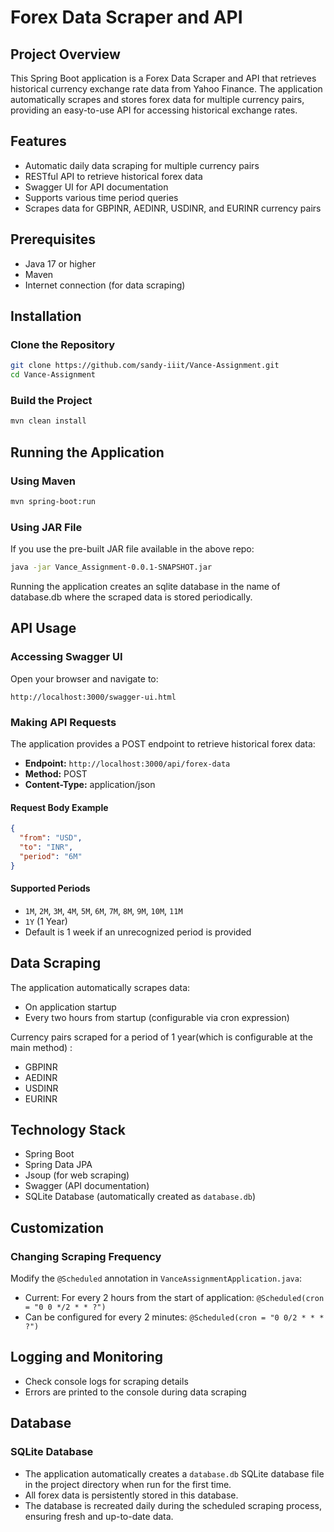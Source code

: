 # Forex Data Scraper and API

## Project Overview

This Spring Boot application is a Forex Data Scraper and API that retrieves historical currency exchange rate data from Yahoo Finance. The application automatically scrapes and stores forex data for multiple currency pairs, providing an easy-to-use API for accessing historical exchange rates.

## Features

- Automatic daily data scraping for multiple currency pairs
- RESTful API to retrieve historical forex data
- Swagger UI for API documentation
- Supports various time period queries
- Scrapes data for GBPINR, AEDINR, USDINR, and EURINR currency pairs

## Prerequisites

- Java 17 or higher
- Maven
- Internet connection (for data scraping)

## Installation

### Clone the Repository

```bash
git clone https://github.com/sandy-iiit/Vance-Assignment.git
cd Vance-Assignment
```

### Build the Project

```bash
mvn clean install
```

## Running the Application

### Using Maven

```bash
mvn spring-boot:run
```

### Using JAR File

If you use the pre-built JAR file available in the above repo:

```bash
java -jar Vance_Assignment-0.0.1-SNAPSHOT.jar
```
Running the application creates an sqlite database in the name of database.db where the scraped data is stored periodically.
## API Usage

### Accessing Swagger UI

Open your browser and navigate to:
```
http://localhost:3000/swagger-ui.html
```

### Making API Requests

The application provides a POST endpoint to retrieve historical forex data:

- **Endpoint:** `http://localhost:3000/api/forex-data`
- **Method:** POST
- **Content-Type:** application/json

#### Request Body Example

```json
{
  "from": "USD",
  "to": "INR",
  "period": "6M"
}
```

#### Supported Periods

- `1M`, `2M`, `3M`, `4M`, `5M`, `6M`, `7M`, `8M`, `9M`, `10M`, `11M`
- `1Y` (1 Year)
- Default is 1 week if an unrecognized period is provided

## Data Scraping

The application automatically scrapes data:
- On application startup
- Every two hours from startup (configurable via cron expression)

Currency pairs scraped for a period of 1 year(which is configurable at the main method) :
- GBPINR
- AEDINR
- USDINR
- EURINR

## Technology Stack

- Spring Boot
- Spring Data JPA
- Jsoup (for web scraping)
- Swagger (API documentation)
- SQLite Database (automatically created as `database.db`)

## Customization

### Changing Scraping Frequency

Modify the `@Scheduled` annotation in `VanceAssignmentApplication.java`:
- Current: For every 2 hours from the start of application: `@Scheduled(cron = "0 0 */2 * * ?")` 
- Can be configured for every 2 minutes: `@Scheduled(cron = "0 0/2 * * * ?")`

## Logging and Monitoring

- Check console logs for scraping details
- Errors are printed to the console during data scraping

## Database

### SQLite Database

- The application automatically creates a `database.db` SQLite database file in the project directory when run for the first time.
- All forex data is persistently stored in this database.
- The database is recreated daily during the scheduled scraping process, ensuring fresh and up-to-date data.

